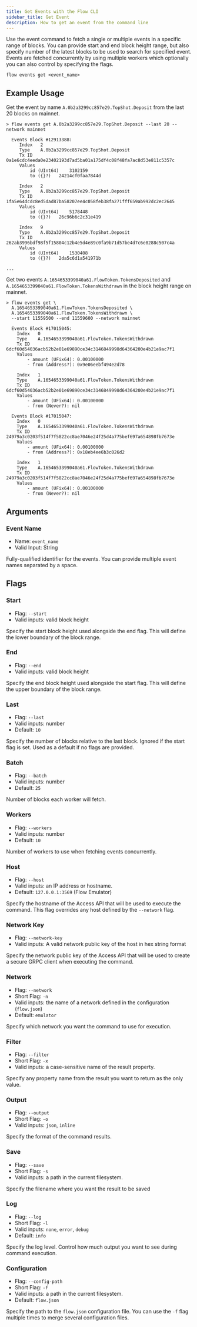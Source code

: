 ```yaml
---
title: Get Events with the Flow CLI
sidebar_title: Get Event
description: How to get an event from the command line
---
```


Use the event command to fetch a single or multiple events in a specific range of blocks. 
You can provide start and end block height range, but also specify number of the latest blocks to 
be used to search for specified event. Events are fetched concurrently by using multiple workers which 
optionally you can also control by specifying the flags.

```shell
flow events get <event_name>
```

## Example Usage

Get the event by name `A.0b2a3299cc857e29.TopShot.Deposit` from the last 20 blocks on mainnet.
```shell
> flow events get A.0b2a3299cc857e29.TopShot.Deposit --last 20 --network mainnet

  Events Block #12913388:
	 Index	 2
	 Type	 A.0b2a3299cc857e29.TopShot.Deposit
	 Tx ID	 0a1e6cdc4eeda0e23402193d7ad5ba01a175df4c08f48fa7ac8d53e811c5357c
	 Values
		 id (UInt64)	3102159
		 to ({}?)	24214cf0faa7844d

	 Index	 2
	 Type	 A.0b2a3299cc857e29.TopShot.Deposit
	 Tx ID	 1fa5e64dcdc8ed5dad87ba58207ee4c058feb38fa271fff659ab992dc2ec2645
	 Values
		 id (UInt64)	5178448
		 to ({}?)	26c96b6c2c31e419

	 Index	 9
	 Type	 A.0b2a3299cc857e29.TopShot.Deposit
	 Tx ID	 262ab3996bdf98f5f15804c12b4e5d4e89c0fa9b71d57be4d7c6e8288c507c4a
	 Values
		 id (UInt64)	1530408
		 to ({}?)	2da5c6d1a541971b

...
```

Get two events `A.1654653399040a61.FlowToken.TokensDeposited` 
and `A.1654653399040a61.FlowToken.TokensWithdrawn` in the block height range on mainnet. 
```shell
> flow events get \
  A.1654653399040a61.FlowToken.TokensDeposited \
  A.1654653399040a61.FlowToken.TokensWithdrawn \ 
  --start 11559500 --end 11559600 --network mainnet
  
  Events Block #17015045:
    Index	0
    Type	A.1654653399040a61.FlowToken.TokensWithdrawn
    Tx ID	6dcf60d54036acb52b2e01e69890ce34c3146849998d64364200e4b21e9ac7f1
    Values
		- amount (UFix64): 0.00100000 
		- from (Address?): 0x9e06eebf494e2d78 

    Index	1
    Type	A.1654653399040a61.FlowToken.TokensWithdrawn
    Tx ID	6dcf60d54036acb52b2e01e69890ce34c3146849998d64364200e4b21e9ac7f1
    Values
		- amount (UFix64): 0.00100000 
		- from (Never?): nil 

  Events Block #17015047:
    Index	0
    Type	A.1654653399040a61.FlowToken.TokensWithdrawn
    Tx ID	24979a3c0203f514f7f5822cc8ae7046e24f25d4a775bef697a654898fb7673e
    Values
		- amount (UFix64): 0.00100000 
		- from (Address?): 0x18eb4ee6b3c026d2 

    Index	1
    Type	A.1654653399040a61.FlowToken.TokensWithdrawn
    Tx ID	24979a3c0203f514f7f5822cc8ae7046e24f25d4a775bef697a654898fb7673e
    Values
		- amount (UFix64): 0.00100000 
		- from (Never?): nil 
```

## Arguments

### Event Name

- Name: `event_name`
- Valid Input: String

Fully-qualified identifier for the events.
You can provide multiple event names separated by a space.

## Flags

### Start

- Flag: `--start`
- Valid inputs: valid block height

Specify the start block height used alongside the end flag. 
This will define the lower boundary of the block range.

### End

- Flag: `--end`
- Valid inputs: valid block height

Specify the end block height used alongside the start flag.
This will define the upper boundary of the block range.

### Last

- Flag: `--last`
- Valid inputs: number
- Default: `10`

Specify the number of blocks relative to the last block. Ignored if the 
start flag is set. Used as a default if no flags are provided.

### Batch

- Flag: `--batch`
- Valid inputs: number
- Default: `25`

Number of blocks each worker will fetch.

### Workers

- Flag: `--workers`
- Valid inputs: number
- Default: `10`

Number of workers to use when fetching events concurrently.


### Host

- Flag: `--host`
- Valid inputs: an IP address or hostname.
- Default: `127.0.0.1:3569` (Flow Emulator)

Specify the hostname of the Access API that will be
used to execute the command. This flag overrides
any host defined by the `--network` flag.

### Network Key

- Flag: `--network-key`
- Valid inputs: A valid network public key of the host in hex string format

Specify the network public key of the Access API that will be
used to create a secure GRPC client when executing the command.

### Network

- Flag: `--network`
- Short Flag: `-n`
- Valid inputs: the name of a network defined in the configuration (`flow.json`)
- Default: `emulator`

Specify which network you want the command to use for execution.

### Filter

- Flag: `--filter`
- Short Flag: `-x`
- Valid inputs: a case-sensitive name of the result property.

Specify any property name from the result you want to return as the only value.

### Output

- Flag: `--output`
- Short Flag: `-o`
- Valid inputs: `json`, `inline`

Specify the format of the command results.

### Save

- Flag: `--save`
- Short Flag: `-s`
- Valid inputs: a path in the current filesystem.

Specify the filename where you want the result to be saved

### Log

- Flag: `--log`
- Short Flag: `-l`
- Valid inputs: `none`, `error`, `debug`
- Default: `info`

Specify the log level. Control how much output you want to see during command execution.

### Configuration

- Flag: `--config-path`
- Short Flag: `-f`
- Valid inputs: a path in the current filesystem.
- Default: `flow.json`

Specify the path to the `flow.json` configuration file.
You can use the `-f` flag multiple times to merge
several configuration files.
